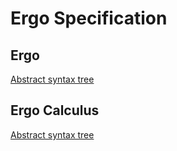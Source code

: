 # Ergo Specification

## Ergo

[Abstract syntax tree](https://github.com/accordproject/ergo/tree/222afd03ba7533f77af4b8a3949f599dde434ced/docs/_static/specification/Ergo.Ergo.Lang.Ergo.html)

## Ergo Calculus

[Abstract syntax tree](https://github.com/accordproject/ergo/tree/222afd03ba7533f77af4b8a3949f599dde434ced/docs/_static/specification/Ergo.ErgoCalculus.Lang.ErgoCalculus.html)

